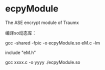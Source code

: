 ecpyModule
=========

The ASE encrypt module of Traumx

编译so动态库：

gcc -shared -fpic -o ecpyModule.so eM.c -lm

include "eM.h"

gcc xxxx.c -o yyyy ./ecpyModule.so
